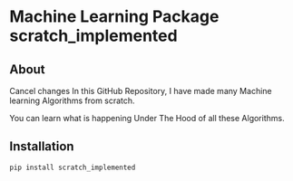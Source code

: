 # Machine Learning Package scratch_implemented

## About
Cancel changes
In this GitHub Repository, I have made many Machine learning Algorithms from scratch.

You can learn what is happening Under The Hood of all these Algorithms.

## Installation

```
pip install scratch_implemented
```